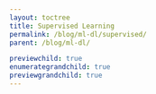 ```yaml
---
layout: toctree
title: Supervised Learning
permalink: /blog/ml-dl/supervised/
parent: /blog/ml-dl/

previewchild: true
enumerategrandchild: true
previewgrandchild: true
---
```

